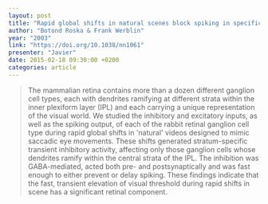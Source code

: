 ```yaml
---
layout: post
title: "Rapid global shifts in natural scenes block spiking in specific ganglion cell types"
author: "Botond Roska & Frank Werblin"
year: "2003"
link: "https://doi.org/10.1038/nn1061"
presenter: "Javier"
date: 2015-02-18 09:30:00 +0200
categories: article
---
```


> The mammalian retina contains more than a dozen different ganglion cell types,
> each with dendrites ramifying at different strata within the inner plexiform
> layer (IPL) and each carrying a unique representation of the visual world. We
> studied the inhibitory and excitatory inputs, as well as the spiking output,
> of each of the rabbit retinal ganglion cell type during rapid global shifts in
> 'natural' videos designed to mimic saccadic eye movements. These shifts
> generated stratum-specific transient inhibitory activity, affecting only those
> ganglion cells whose dendrites ramify within the central strata of the IPL.
> The inhibition was GABA-mediated, acted both pre- and postsynaptically and was
> fast enough to either prevent or delay spiking. These findings indicate that
> the fast, transient elevation of visual threshold during rapid shifts in scene
> has a significant retinal component.
